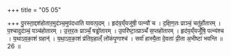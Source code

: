 +++
title = "05 05"

+++
पु॒रस्ता॒द्दश॑होतार॒मुद॑ञ्च॒मुप॑दधाति यावत्प॒दम् । हृद॑य॒य्ँयजु॑षी॒ पत्न्यौ॑ च । द॒क्षि॒ण॒तः प्राञ्चं॒ चतु॑र्होतारम् ।  प॒श्चादुद॑ञ्चं॒ पञ्च॑होतारम् । उ॒त्त॒र॒तः प्राञ्चँ॒ षड्ढो॑तारम् । उ॒परि॑ष्टा॒त्प्राञ्चँ॑ स॒प्तहो॑तारम् । हृद॑य॒य्ँयजूँ॑षि॒ पत्न्य॑श्च ।  य॒थाऽव॒का॒शं ग्रहान्॑ । य॒था॒ऽव॒का॒शं प्र॑तिग्र॒हाल्ँ लो॑कंपृ॒णाश्च॑ । सर्वा॑ हास्यै॒ता दे॒वताः॑ प्री॒ता अ॒भीष्टा॑ भवन्ति ॥ 26 ॥

